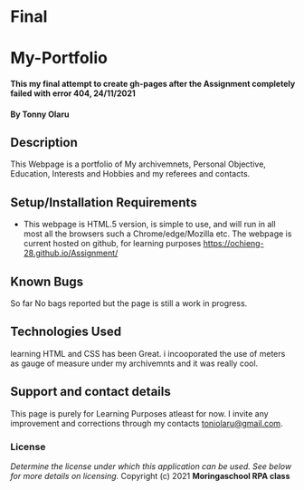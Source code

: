 # Final
# My-Portfolio
#### This my final attempt to create gh-pages after the Assignment completely failed with error 404, 24/11/2021
#### By **Tonny Olaru**
## Description
This Webpage is a portfolio of My archivemnets, Personal Objective, Education, Interests and Hobbies and my referees and contacts.
## Setup/Installation Requirements
* This webpage is HTML.5 version, is simple to use, and will run in all most all the browsers such a Chrome/edge/Mozilla etc. The webpage is current hosted on github, for learning purposes  https://ochieng-28.github.io/Assignment/
## Known Bugs
So far No bags reported but the page is still a work in progress. 
## Technologies Used
learning HTML and CSS has been Great. i incooporated the use of meters as gauge of measure under my archivemnts and it was really cool.
## Support and contact details
This page is purely for Learning Purposes atleast for now. I invite any improvement and corrections through my contacts toniolaru@gmail.com.
### License
*Determine the license under which this application can be used.  See below for more details on licensing.*
Copyright (c) 2021 **Moringaschool RPA class**
